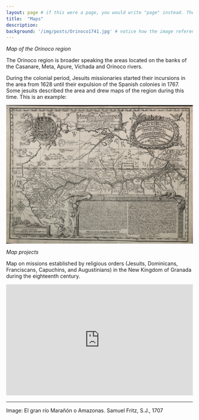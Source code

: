 ```yaml
---
layout: page # if this were a page, you would write "page" instead. They layouts are subtly different. Try it to see what happens.
title:  "Maps"
description:
background: '/img/posts/Orinoco1741.jpg' # notice how the image referenced is in your project's /img/posts/ folder.
---
```


*Map of the Orinoco region*

The Orinoco region is broader speaking the areas located on the banks of the Casanare, Meta, Apure, Vichada and Orinoco rivers.

During the colonial period, Jesuits missionaries started their incursions in the area from 1628 until their expulsion of the Spanish colonies in 1767. Some jesuits described the area and drew maps of the region during this time. This is an example:

<img src="/img/posts/fritz.jpg" style="display: block; width: 700px; margin-right: auto; margin-left: auto;" />

*Map projects*

Map on missions established by religious orders (Jesuits, Dominicans, Franciscans, Capuchins, and Augustinians) in the New Kingdom of Granada during the eighteenth century.

<iframe src="https://api.mapbox.com/styles/v1/mapramirezre/cjt4hfgc03okd1fmr3ty11ns1.html?fresh=true&title=true&access_token=pk.eyJ1IjoibWFwcmFtaXJlenJlIiwiYSI6ImNqcmgyNzFmMzJyN3k0M3M3c3Vmcm5qdXUifQ.FbtfkjGwgqpu376aOroEYQ#5.5/6.549410/76.200990/0" width="100%" height ="300px" frameborder="0"></iframe>

---
Image: El gran río Marañón o Amazonas. Samuel Fritz, S.J., 1707

